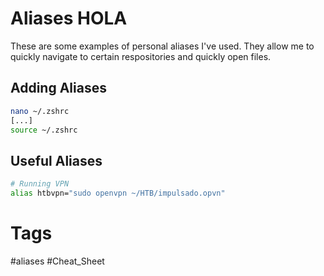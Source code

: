 # Aliases HOLA
These are some examples of personal aliases I've used. They allow me to quickly navigate to certain respositories and quickly open files.

## Adding Aliases
```bash
nano ~/.zshrc
[...]
source ~/.zshrc
```


## Useful Aliases
```bash
# Running VPN
alias htbvpn="sudo openvpn ~/HTB/impulsado.opvn"
```


# Tags
#aliases #Cheat_Sheet 
